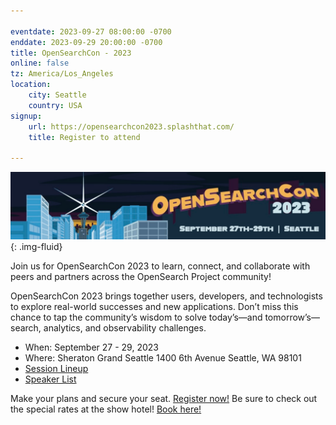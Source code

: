 ```yaml
---

eventdate: 2023-09-27 08:00:00 -0700
enddate: 2023-09-29 20:00:00 -0700
title: OpenSearchCon - 2023
online: false
tz: America/Los_Angeles
location:
    city: Seattle
    country: USA
signup:
    url: https://opensearchcon2023.splashthat.com/
    title: Register to attend

---
```


<img src="/assets/media/herobanners/register-opensearchcon2023.png" alt="OpenSearchCon 2023"/>{: .img-fluid}

Join us for OpenSearchCon 2023 to learn, connect, and collaborate with peers and partners across the OpenSearch Project community!

OpenSearchCon 2023 brings together users, developers, and technologists to explore real-world successes and new applications. Don’t miss this chance to tap the community’s wisdom to solve today’s—and tomorrow’s—search, analytics, and observability challenges.

- When: September 27 - 29, 2023
- Where: Sheraton Grand Seattle 1400 6th Avenue Seattle, WA 98101
- [Session Lineup](https://opensearch.org/events/opensearchcon/sessions/index.html)
- [Speaker List](https://opensearch.org/events/opensearchcon/speakers/index.html)

Make your plans and secure your seat. [Register now!](https://opensearchcon2023.splashthat.com/)
Be sure to check out the special rates at the show hotel! [Book here!](https://book.passkey.com/e/50584019)

